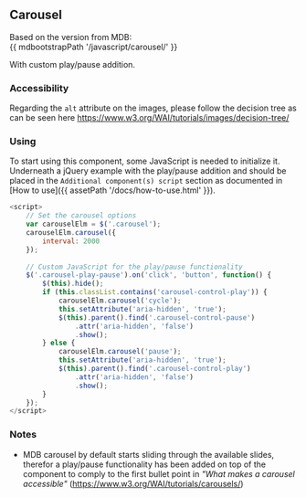 ## Carousel

Based on the version from MDB:<br>
{{ mdbootstrapPath '/javascript/carousel/' }}

With custom play/pause addition.

### Accessibility

Regarding the `alt` attribute on the images, please follow the decision tree as can be seen here https://www.w3.org/WAI/tutorials/images/decision-tree/

### Using

To start using this component, some JavaScript is needed to initialize it.<br>
Underneath a jQuery example with the play/pause addition and should be placed in the `Additional component(s) script` section as documented in [How to use]({{ assetPath '/docs/how-to-use.html' }}).

```javascript
<script>
    // Set the carousel options
    var carouselElm = $('.carousel');
    carouselElm.carousel({
        interval: 2000
    });
    
    // Custom JavaScript for the play/pause functionality
    $('.carousel-play-pause').on('click', 'button', function() {
        $(this).hide();
        if (this.classList.contains('carousel-control-play')) {
            carouselElm.carousel('cycle');
            this.setAttribute('aria-hidden', 'true');
            $(this).parent().find('.carousel-control-pause')
                .attr('aria-hidden', 'false')
                .show();
        } else {
            carouselElm.carousel('pause');
            this.setAttribute('aria-hidden', 'true');
            $(this).parent().find('.carousel-control-play')
                .attr('aria-hidden', 'false')
                .show();
        }
    });
</script>
```

### Notes

* MDB carousel by default starts sliding through the available slides, therefor a play/pause functionality has been added on top of the component to comply to the first bullet point in *"What makes a carousel accessible"* (https://www.w3.org/WAI/tutorials/carousels/)
